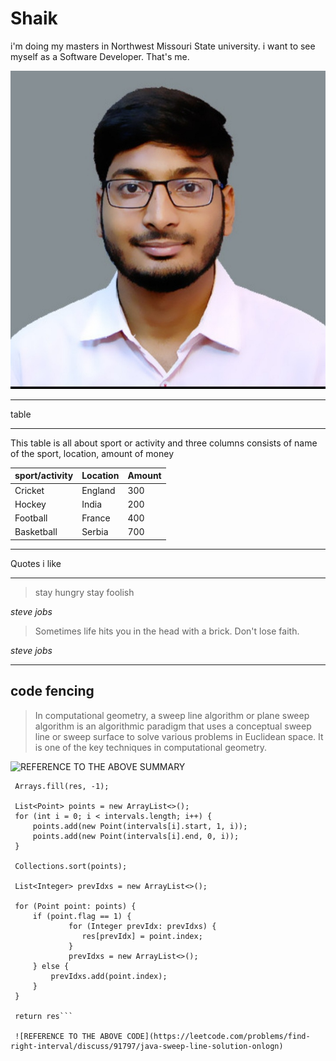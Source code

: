 # Shaik

i'm doing my masters in Northwest Missouri State university.
i want to see myself as a Software Developer.
That's me.

![myImage](images/Shaik_pp.jpg)

------

table

------

This table is all about sport or activity and three columns consists of name of the sport, location, amount of money

| sport/activity | Location | Amount |
|---|---|---|
|Cricket | England | 300|
|Hockey | India | 200|
|Football | France | 400|
| Basketball | Serbia | 700|

-----
Quotes i like 

------------

>stay hungry stay foolish

*steve jobs*

>Sometimes life hits you in the head with a brick. Don't lose faith.

*steve jobs*

--------
code fencing
--------

>In computational geometry, a sweep line algorithm or plane sweep algorithm is an algorithmic paradigm that uses a conceptual sweep line or sweep surface to solve various problems in Euclidean space. It is one of the key techniques in computational geometry.

![REFERENCE TO THE ABOVE SUMMARY](https://en.wikipedia.org/wiki/Sweep_line_algorithm)

```int[] res = new int[intervals.length];
 Arrays.fill(res, -1);
 
 List<Point> points = new ArrayList<>();
 for (int i = 0; i < intervals.length; i++) {
     points.add(new Point(intervals[i].start, 1, i));
     points.add(new Point(intervals[i].end, 0, i));
 }
 
 Collections.sort(points);
 
 List<Integer> prevIdxs = new ArrayList<>();
 
 for (Point point: points) {
     if (point.flag == 1) {
             for (Integer prevIdx: prevIdxs) {
                res[prevIdx] = point.index; 
             }
             prevIdxs = new ArrayList<>();
     } else {
         prevIdxs.add(point.index);
     }
 }
 
 return res```

 ![REFERENCE TO THE ABOVE CODE](https://leetcode.com/problems/find-right-interval/discuss/91797/java-sweep-line-solution-onlogn)






